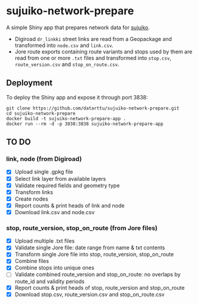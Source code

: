 # sujuiko-network-prepare

A simple Shiny app that prepares network data for [sujuiko](https://github.com/datarttu/sujuikoDB).

- Digiroad `dr_linkki` street links are read from a Geopackage and transformed into `node.csv` and `link.csv`.
- Jore route exports containing route variants and stops used by them are read from one or more `.txt` files and transformed into `stop.csv`, `route_version.csv` and `stop_on_route.csv`.

## Deployment

To deploy the Shiny app and expose it through port 3838:

```
git clone https://github.com/datarttu/sujuiko-network-prepare.git
cd sujuiko-network-prepare
docker build -t sujuiko-network-prepare-app .
docker run --rm -d -p 3838:3838 sujuiko-network-prepare-app
```

## TO DO

### link, node (from Digiroad)

- [x] Upload single .gpkg file
- [x] Select link layer from available layers
- [x] Validate required fields and geometry type
- [x] Transform links
- [x] Create nodes
- [x] Report counts & print heads of link and node
- [x] Download link.csv and node.csv

### stop, route_version, stop_on_route (from Jore files)

- [x] Upload multiple .txt files
- [x] Validate single Jore file: date range from name & txt contents
- [x] Transform single Jore file into stop, route_version, stop_on_route
- [x] Combine files
- [x] Combine stops into unique ones
- [ ] Validate combined route_version and stop_on_route: no overlaps by route_id and validity periods
- [x] Report counts & print heads of stop, route_version and stop_on_route
- [x] Download stop.csv, route_version.csv and stop_on_route.csv
